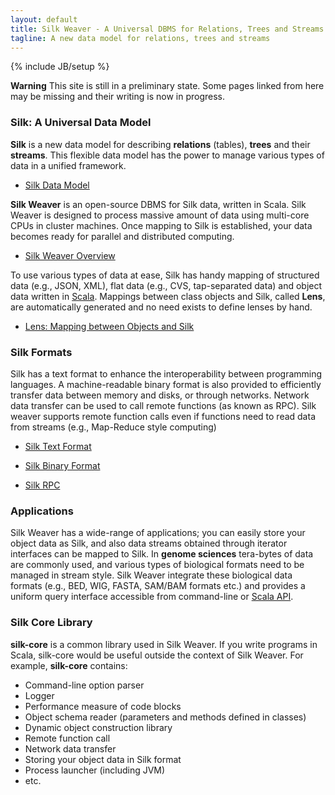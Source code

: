 ```yaml
---
layout: default
title: Silk Weaver - A Universal DBMS for Relations, Trees and Streams
tagline: A new data model for relations, trees and streams
---
```

{% include JB/setup %}

<div class="alert alert-info">
<strong>Warning</strong> This site is still in a preliminary state. Some pages linked from here may be missing and their writing is now in progress.
</div>

### Silk: A Universal Data Model 
**Silk** is a new data model for describing **relations** (tables), **trees** and their **streams**. This flexible data model has the power to manage various types of data in a unified framework. 

* [Silk Data Model](model.html)

**Silk Weaver** is an open-source DBMS for Silk data, written in Scala. Silk Weaver is designed to process massive amount of data using multi-core CPUs in cluster machines. Once mapping to Silk is established, your data becomes ready for parallel and distributed computing.

* [Silk Weaver Overview](weaver.html)

To use various types of data at ease, Silk has handy mapping of structured data (e.g., JSON, XML), flat data (e.g., CVS, tap-separated data) and object data written in [Scala](http://scala-lang.org). Mappings between class objects and Silk, called **Lens**, are automatically generated and no need exists to define lenses by hand.

* [Lens: Mapping between Objects and Silk](lens.html)

### Silk Formats

Silk has a text format to enhance the interoperability between programming languages. A machine-readable binary format is also provided to efficiently transfer data between memory and disks, or through networks. Network data transfer can be used to call remote functions (as known as RPC). Silk weaver supports remote function calls even if functions need to read data from streams (e.g., Map-Reduce style computing)

* [Silk Text Format](text-format.html)
* [Silk Binary Format](binary-format.html)

* [Silk RPC](rpc.html)

### Applications
Silk Weaver has a wide-range of applications; you can easily store your object data as Silk, and also data streams obtained through iterator interfaces can be mapped to Silk. In **genome sciences** tera-bytes of data are commonly used, and various types of biological formats need to be managed in stream style. Silk Weaver integrate these biological data formats (e.g., BED, WIG, FASTA, SAM/BAM formats etc.) and provides a uniform query interface accessible from command-line or [Scala API](.).

### Silk Core Library
**silk-core** is a common library used in Silk Weaver. If you write programs in Scala, silk-core would be useful outside the context of Silk Weaver. For example, **silk-core** contains: 

* Command-line option parser
* Logger 
* Performance measure of code blocks
* Object schema reader (parameters and methods defined in classes)
* Dynamic object construction library
* Remote function call
* Network data transfer
* Storing your object data in Silk format
* Process launcher (including JVM)
* etc.



